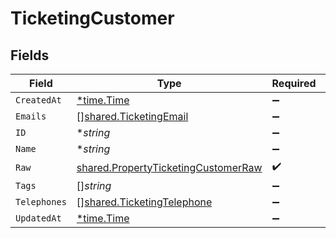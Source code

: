 # TicketingCustomer


## Fields

| Field                                                                                      | Type                                                                                       | Required                                                                                   | Description                                                                                |
| ------------------------------------------------------------------------------------------ | ------------------------------------------------------------------------------------------ | ------------------------------------------------------------------------------------------ | ------------------------------------------------------------------------------------------ |
| `CreatedAt`                                                                                | [*time.Time](https://pkg.go.dev/time#Time)                                                 | :heavy_minus_sign:                                                                         | N/A                                                                                        |
| `Emails`                                                                                   | [][shared.TicketingEmail](../../models/shared/ticketingemail.md)                           | :heavy_minus_sign:                                                                         | N/A                                                                                        |
| `ID`                                                                                       | **string*                                                                                  | :heavy_minus_sign:                                                                         | N/A                                                                                        |
| `Name`                                                                                     | **string*                                                                                  | :heavy_minus_sign:                                                                         | N/A                                                                                        |
| `Raw`                                                                                      | [shared.PropertyTicketingCustomerRaw](../../models/shared/propertyticketingcustomerraw.md) | :heavy_check_mark:                                                                         | N/A                                                                                        |
| `Tags`                                                                                     | []*string*                                                                                 | :heavy_minus_sign:                                                                         | N/A                                                                                        |
| `Telephones`                                                                               | [][shared.TicketingTelephone](../../models/shared/ticketingtelephone.md)                   | :heavy_minus_sign:                                                                         | N/A                                                                                        |
| `UpdatedAt`                                                                                | [*time.Time](https://pkg.go.dev/time#Time)                                                 | :heavy_minus_sign:                                                                         | N/A                                                                                        |